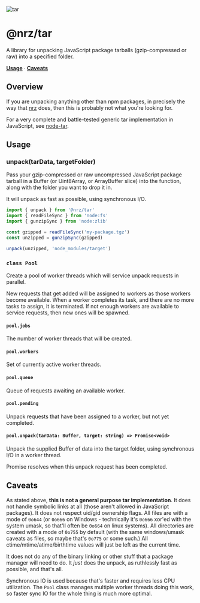 ![tar](https://github.com/user-attachments/assets/a01d2d1e-1815-4888-bb2e-67094af74de0)

# @nrz/tar

A library for unpacking JavaScript package tarballs (gzip-compressed
or raw) into a specified folder.

**[Usage](#usage)** · **[Caveats](#caveats)**

## Overview

If you are unpacking anything other than npm packages, in precisely
the way that [nrz](https://nrz.sh) does, then this is probably not
what you're looking for.

For a very complete and battle-tested generic tar implementation in
JavaScript, see [node-tar](http://npm.im/tar).

## Usage

### unpack(tarData, targetFolder)

Pass your gzip-compressed or raw uncompressed JavaScript package
tarball in a Buffer (or Uint8Array, or ArrayBuffer slice) into the
function, along with the folder you want to drop it in.

It will unpack as fast as possible, using synchronous I/O.

```js
import { unpack } from '@nrz/tar'
import { readFileSync } from 'node:fs'
import { gunzipSync } from 'node:zlib'

const gzipped = readFileSync('my-package.tgz')
const unzipped = gunzipSync(gzipped)

unpack(unzipped, 'node_modules/target')
```

### `class Pool`

Create a pool of worker threads which will service unpack requests in
parallel.

New requests that get added will be assigned to workers as those
workers become available. When a worker completes its task, and there
are no more tasks to assign, it is terminated. If not enough workers
are available to service requests, then new ones will be spawned.

#### `pool.jobs`

The number of worker threads that will be created.

#### `pool.workers`

Set of currently active worker threads.

#### `pool.queue`

Queue of requests awaiting an available worker.

#### `pool.pending`

Unpack requests that have been assigned to a worker, but not yet
completed.

#### `pool.unpack(tarData: Buffer, target: string) => Promise<void>`

Unpack the supplied Buffer of data into the target folder, using
synchronous I/O in a worker thread.

Promise resolves when this unpack request has been completed.

## Caveats

As stated above, **this is not a general purpose tar implementation**.
It does not handle symbolic links at all (those aren't allowed in
JavaScript packages). It does not respect uid/gid ownership flags. All
files are with a mode of `0o644` (or `0o666` on Windows - technically
it's `0o666` xor'ed with the system umask, so that'll often be `0o664`
on linux systems). All directories are created with a mode of `0o755`
by default (with the same windows/umask caveats as files, so maybe
that's `0o775` or some such.) All ctime/mtime/atime/birthtime values
will just be left as the current time.

It does not do any of the binary linking or other stuff that a package
manager will need to do. It _just_ does the unpack, as ruthlessly fast
as possible, and that's all.

Synchronous IO is used because that's faster and requires less CPU
utilization. The `Pool` class manages multiple worker threads doing
this work, so faster sync IO for the whole thing is much more optimal.
